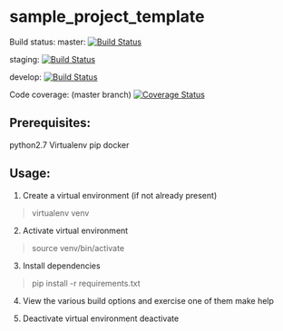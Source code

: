 # sample_project_template

Build status:
master:  [![Build Status](https://travis-ci.org/arfathpasha/sample_project_template.svg?branch=master)](https://travis-ci.org/arfathpasha/sample_project_template)

staging: [![Build Status](https://travis-ci.org/arfathpasha/sample_project_template.svg?branch=staging)](https://travis-ci.org/arfathpasha/sample_project_template)

develop: [![Build Status](https://travis-ci.org/arfathpasha/sample_project_template.svg?branch=develop)](https://travis-ci.org/arfathpasha/sample_project_template)

Code coverage: (master branch)
[![Coverage Status](https://coveralls.io/repos/github/arfathpasha/sample_project_template/badge.svg?branch=master)](https://coveralls.io/github/arfathpasha/sample_project_template?branch=master)

Prerequisites:
--------------
python2.7
Virtualenv
pip
docker

Usage:
------
1. Create a virtual environment (if not already present)
> virtualenv venv

2. Activate virtual environment
> source venv/bin/activate

3. Install dependencies
> pip install -r requirements.txt

4. View the various build options and exercise one of them
make help

5. Deactivate virtual environment
deactivate
